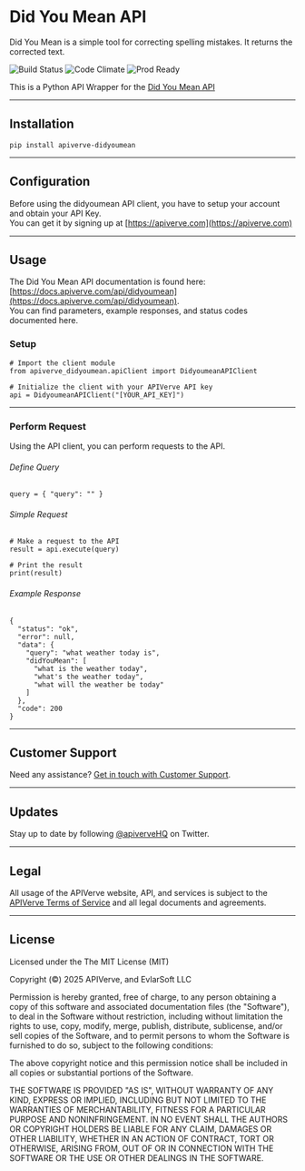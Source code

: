 Did You Mean API
============

Did You Mean is a simple tool for correcting spelling mistakes. It returns the corrected text.

![Build Status](https://img.shields.io/badge/build-passing-green)
![Code Climate](https://img.shields.io/badge/maintainability-B-purple)
![Prod Ready](https://img.shields.io/badge/production-ready-blue)

This is a Python API Wrapper for the [Did You Mean API](https://apiverve.com/marketplace/api/didyoumean)

---

## Installation
	pip install apiverve-didyoumean

---

## Configuration

Before using the didyoumean API client, you have to setup your account and obtain your API Key.  
You can get it by signing up at [https://apiverve.com](https://apiverve.com)

---

## Usage

The Did You Mean API documentation is found here: [https://docs.apiverve.com/api/didyoumean](https://docs.apiverve.com/api/didyoumean).  
You can find parameters, example responses, and status codes documented here.

### Setup

```
# Import the client module
from apiverve_didyoumean.apiClient import DidyoumeanAPIClient

# Initialize the client with your APIVerve API key
api = DidyoumeanAPIClient("[YOUR_API_KEY]")
```

---


### Perform Request
Using the API client, you can perform requests to the API.

###### Define Query

```
query = { "query": "" }
```

###### Simple Request

```
# Make a request to the API
result = api.execute(query)

# Print the result
print(result)
```

###### Example Response

```
{
  "status": "ok",
  "error": null,
  "data": {
    "query": "what weather today is",
    "didYouMean": [
      "what is the weather today",
      "what's the weather today",
      "what will the weather be today"
    ]
  },
  "code": 200
}
```

---

## Customer Support

Need any assistance? [Get in touch with Customer Support](https://apiverve.com/contact).

---

## Updates
Stay up to date by following [@apiverveHQ](https://twitter.com/apiverveHQ) on Twitter.

---

## Legal

All usage of the APIVerve website, API, and services is subject to the [APIVerve Terms of Service](https://apiverve.com/terms) and all legal documents and agreements.

---

## License
Licensed under the The MIT License (MIT)

Copyright (&copy;) 2025 APIVerve, and EvlarSoft LLC

Permission is hereby granted, free of charge, to any person obtaining a copy of this software and associated documentation files (the "Software"), to deal in the Software without restriction, including without limitation the rights to use, copy, modify, merge, publish, distribute, sublicense, and/or sell copies of the Software, and to permit persons to whom the Software is furnished to do so, subject to the following conditions:

The above copyright notice and this permission notice shall be included in all copies or substantial portions of the Software.

THE SOFTWARE IS PROVIDED "AS IS", WITHOUT WARRANTY OF ANY KIND, EXPRESS OR IMPLIED, INCLUDING BUT NOT LIMITED TO THE WARRANTIES OF MERCHANTABILITY, FITNESS FOR A PARTICULAR PURPOSE AND NONINFRINGEMENT. IN NO EVENT SHALL THE AUTHORS OR COPYRIGHT HOLDERS BE LIABLE FOR ANY CLAIM, DAMAGES OR OTHER LIABILITY, WHETHER IN AN ACTION OF CONTRACT, TORT OR OTHERWISE, ARISING FROM, OUT OF OR IN CONNECTION WITH THE SOFTWARE OR THE USE OR OTHER DEALINGS IN THE SOFTWARE.